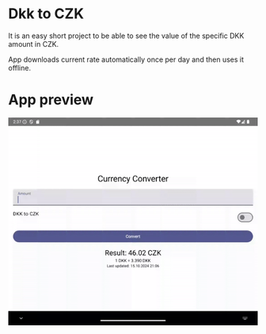 # Dkk to CZK

It is an easy short project to be able to see the value of the specific DKK amount in CZK.

App downloads current rate automatically once per day and then uses it offline.

# App preview
![App preview](screenshot/currency_app_rec.gif)